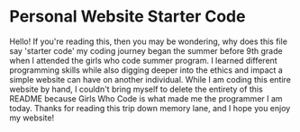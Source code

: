 # Personal Website Starter Code
Hello! If you're reading this, then you may be wondering, why does this file say 'starter code' my coding journey began the summer before 9th grade when I attended the girls who code summer program. I learned different programming skills while also digging deeper into the ethics and impact a simple website can have on another individual. While I am coding this entire website by hand, I couldn't bring myself to delete the entirety of this README because Girls Who Code is what made me the programmer I am today. Thanks for reading this trip down memory lane, and I hope you enjoy my website!
